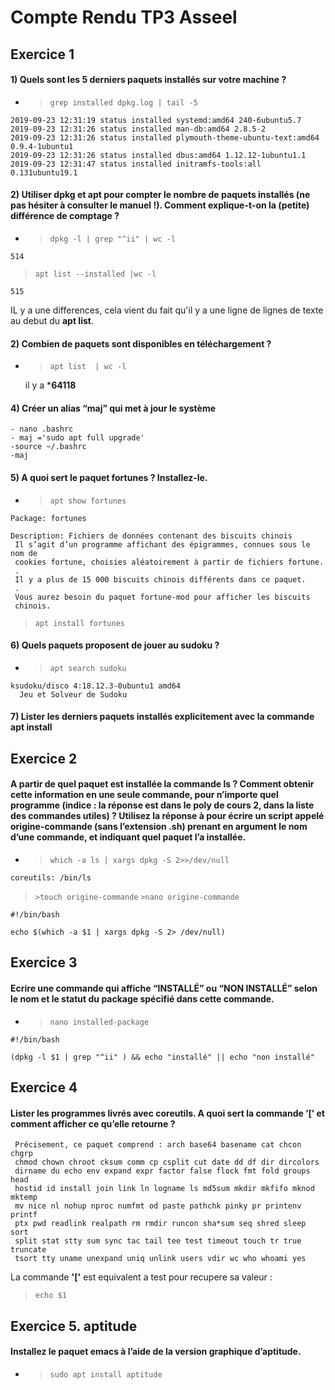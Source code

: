 # Compte Rendu TP3 Asseel

## Exercice 1



#### 1) Quels sont les 5 derniers paquets installés sur votre machine ?

* >`grep installed dpkg.log | tail -5`

``` 
2019-09-23 12:31:19 status installed systemd:amd64 240-6ubuntu5.7
2019-09-23 12:31:26 status installed man-db:amd64 2.8.5-2
2019-09-23 12:31:26 status installed plymouth-theme-ubuntu-text:amd64 0.9.4-1ubuntu1
2019-09-23 12:31:26 status installed dbus:amd64 1.12.12-1ubuntu1.1
2019-09-23 12:31:47 status installed initramfs-tools:all 0.131ubuntu19.1 
```


#### 2) Utiliser dpkg et apt pour compter le nombre de paquets installés (ne pas hésiter à consulter le manuel !). Comment explique-t-on la (petite) différence de comptage ?

* >`dpkg -l | grep "^ii" | wc -l`

```
514
```

>`apt list --installed |wc -l`

```
515
```

IL y a une differences, cela vient du fait qu'il y a une ligne de lignes de texte au debut du **apt list**.

#### 2) Combien de paquets sont disponibles en téléchargement ?

* >`apt list  | wc -l`

    il y a ***64118**

#### 4) Créer un alias “maj” qui met à jour le système

```
- nano .bashrc
- maj ='sudo apt full upgrade'
-source ~/.bashrc
-maj
```

#### 5) A quoi sert le paquet fortunes ? Installez-le.

* >`apt show fortunes`
```
Package: fortunes

Description: Fichiers de données contenant des biscuits chinois
 Il s’agit d’un programme affichant des épigrammes, connues sous le nom de
 cookies fortune, choisies aléatoirement à partir de fichiers fortune.
 .
 Il y a plus de 15 000 biscuits chinois différents dans ce paquet.
 .
 Vous aurez besoin du paquet fortune-mod pour afficher les biscuits
 chinois.
```
>`apt install fortunes`
#### 6) Quels paquets proposent de jouer au sudoku ?

* >`apt search sudoku`
```
ksudoku/disco 4:18.12.3-0ubuntu1 amd64
  Jeu et Solveur de Sudoku
```

#### 7) Lister les derniers paquets installés explicitement avec la commande apt install



## Exercice 2

#### A partir de quel paquet est installée la commande ls ? Comment obtenir cette information en une seule commande, pour n’importe quel programme (indice : la réponse est dans le poly de cours 2, dans la liste des commandes utiles) ? Utilisez la réponse à pour écrire un script appelé origine-commande (sans l’extension .sh) prenant en argument le nom d’une commande, et indiquant quel paquet l’a installée.

* >`which -a ls | xargs dpkg -S 2>>/dev/null`
```
coreutils: /bin/ls
```
>`>touch origine-commande`
>`>nano origine-commande`
```
#!/bin/bash

echo $(which -a $1 | xargs dpkg -S 2> /dev/null)
```

## Exercice 3

#### Ecrire une commande qui affiche “INSTALLÉ” ou “NON INSTALLÉ” selon le nom et le statut du package spécifié dans cette commande.

* >`nano installed-package`
```
#!/bin/bash

(dpkg -l $1 | grep "^ii" ) && echo "installé" || echo "non installé"
```

## Exercice 4

#### Lister les programmes livrés avec coreutils. A quoi sert la commande ’[’ et comment afficher ce qu’elle retourne ?

```
 Précisement, ce paquet comprend : arch base64 basename cat chcon chgrp
 chmod chown chroot cksum comm cp csplit cut date dd df dir dircolors
 dirname du echo env expand expr factor false flock fmt fold groups head
 hostid id install join link ln logname ls md5sum mkdir mkfifo mknod mktemp
 mv nice nl nohup nproc numfmt od paste pathchk pinky pr printenv printf
 ptx pwd readlink realpath rm rmdir runcon sha*sum seq shred sleep sort
 split stat stty sum sync tac tail tee test timeout touch tr true truncate
 tsort tty uname unexpand uniq unlink users vdir wc who whoami yes
```
La commande **'['** est equivalent a test pour recupere sa valeur :

>`echo $1`

## Exercice 5. aptitude

#### Installez le paquet emacs à l’aide de la version graphique d’aptitude.

* >`sudo apt install aptitude`


